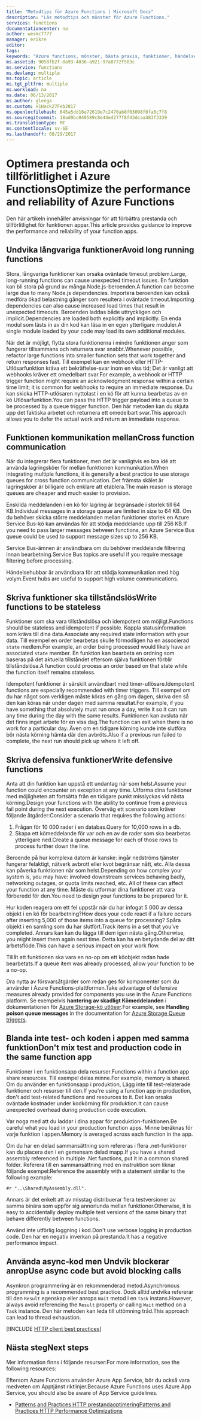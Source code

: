 ```yaml
---
title: "Metodtips för Azure Functions | Microsoft Docs"
description: "Läs metodtips och mönster för Azure Functions."
services: functions
documentationcenter: na
author: wesmc7777
manager: erikre
editor: 
tags: 
keywords: "Azure functions, mönster, bästa praxis, funktioner, händelsebearbetning, webhooks, dynamiska beräkning, serverlösa arkitektur"
ms.assetid: 9058fb2f-8a93-4036-a921-97a0772f503c
ms.service: functions
ms.devlang: multiple
ms.topic: article
ms.tgt_pltfrm: multiple
ms.workload: na
ms.date: 06/13/2017
ms.author: glenga
ms.custom: H1Hack27Feb2017
ms.openlocfilehash: 645a5dd16e72619e7c2470ab8f03098f0fa6c7f8
ms.sourcegitcommit: 18ad9bc049589c8e44ed277f8f43dcaa483f3339
ms.translationtype: MT
ms.contentlocale: sv-SE
ms.lasthandoff: 08/29/2017
---
```

# <a name="optimize-the-performance-and-reliability-of-azure-functions"></a><span data-ttu-id="d9427-104">Optimera prestanda och tillförlitlighet i Azure Functions</span><span class="sxs-lookup"><span data-stu-id="d9427-104">Optimize the performance and reliability of Azure Functions</span></span>

<span data-ttu-id="d9427-105">Den här artikeln innehåller anvisningar för att förbättra prestanda och tillförlitlighet för funktionen appar.</span><span class="sxs-lookup"><span data-stu-id="d9427-105">This article provides guidance to improve the performance and reliability of your function apps.</span></span> 


## <a name="avoid-long-running-functions"></a><span data-ttu-id="d9427-106">Undvika långvariga funktioner</span><span class="sxs-lookup"><span data-stu-id="d9427-106">Avoid long running functions</span></span>

<span data-ttu-id="d9427-107">Stora, långvariga funktioner kan orsaka oväntade timeout problem.</span><span class="sxs-lookup"><span data-stu-id="d9427-107">Large, long-running functions can cause unexpected timeout issues.</span></span> <span data-ttu-id="d9427-108">En funktion kan bli stora på grund av många Node.js-beroenden.</span><span class="sxs-lookup"><span data-stu-id="d9427-108">A function can become large due to many Node.js dependencies.</span></span> <span data-ttu-id="d9427-109">Importera beroenden kan också medföra ökad belastning gånger som resultera i oväntade timeout.</span><span class="sxs-lookup"><span data-stu-id="d9427-109">Importing dependencies can also cause increased load times that result in unexpected timeouts.</span></span> <span data-ttu-id="d9427-110">Beroenden laddas både uttryckligen och implicit.</span><span class="sxs-lookup"><span data-stu-id="d9427-110">Dependencies are loaded both explicitly and implicitly.</span></span> <span data-ttu-id="d9427-111">En enda modul som lästs in av din kod kan läsa in en egen ytterligare moduler.</span><span class="sxs-lookup"><span data-stu-id="d9427-111">A single module loaded by your code may load its own additional modules.</span></span>  

<span data-ttu-id="d9427-112">När det är möjligt, flytta stora funktionerna i mindre funktionen anger som fungerar tillsammans och returnera svar snabbt.</span><span class="sxs-lookup"><span data-stu-id="d9427-112">Whenever possible, refactor large functions into smaller function sets that work together and return responses fast.</span></span> <span data-ttu-id="d9427-113">Till exempel kan en webhook eller HTTP-Utlösarfunktion kräva ett bekräftelse-svar inom en viss tid; Det är vanligt att webhooks kräver ett omedelbart svar.</span><span class="sxs-lookup"><span data-stu-id="d9427-113">For example, a webhook or HTTP trigger function might require an acknowledgment response within a certain time limit; it is common for webhooks to require an immediate response.</span></span> <span data-ttu-id="d9427-114">Du kan skicka HTTP-utlösaren nyttolast i en kö för att kunna bearbetas av en kö Utlösarfunktion.</span><span class="sxs-lookup"><span data-stu-id="d9427-114">You can pass the HTTP trigger payload into a queue to be processed by a queue trigger function.</span></span> <span data-ttu-id="d9427-115">Den här metoden kan du skjuta upp det faktiska arbetet och returnera ett omedelbart svar.</span><span class="sxs-lookup"><span data-stu-id="d9427-115">This approach allows you to defer the actual work and return an immediate response.</span></span>


## <a name="cross-function-communication"></a><span data-ttu-id="d9427-116">Funktionen kommunikation mellan</span><span class="sxs-lookup"><span data-stu-id="d9427-116">Cross function communication</span></span>

<span data-ttu-id="d9427-117">När du integrerar flera funktioner, men det är vanligtvis en bra idé att använda lagringsköer för mellan funktionen kommunikation.</span><span class="sxs-lookup"><span data-stu-id="d9427-117">When integrating multiple functions, it is generally a best practice to use storage queues for cross function communication.</span></span>  <span data-ttu-id="d9427-118">Det främsta skälet är lagringsköer är billigare och enklare att etablera.</span><span class="sxs-lookup"><span data-stu-id="d9427-118">The main reason is storage queues are cheaper and much easier to provision.</span></span> 

<span data-ttu-id="d9427-119">Enskilda meddelanden i en kö för lagring är begränsade i storlek till 64 KB.</span><span class="sxs-lookup"><span data-stu-id="d9427-119">Individual messages in a storage queue are limited in size to 64 KB.</span></span> <span data-ttu-id="d9427-120">Om du behöver skicka större meddelanden mellan funktioner storlek en Azure Service Bus-kö kan användas för att stödja meddelande upp till 256 KB.</span><span class="sxs-lookup"><span data-stu-id="d9427-120">If you need to pass larger messages between functions, an Azure Service Bus queue could be used to support message sizes up to 256 KB.</span></span>

<span data-ttu-id="d9427-121">Service Bus-ämnen är användbara om du behöver meddelande filtrering innan bearbetning.</span><span class="sxs-lookup"><span data-stu-id="d9427-121">Service Bus topics are useful if you require message filtering before processing.</span></span>

<span data-ttu-id="d9427-122">Händelsehubbar är användbara för att stödja kommunikation med hög volym.</span><span class="sxs-lookup"><span data-stu-id="d9427-122">Event hubs are useful to support high volume communications.</span></span>


## <a name="write-functions-to-be-stateless"></a><span data-ttu-id="d9427-123">Skriva funktioner ska tillståndslös</span><span class="sxs-lookup"><span data-stu-id="d9427-123">Write functions to be stateless</span></span> 

<span data-ttu-id="d9427-124">Funktioner som ska vara tillståndslösa och idempotent om möjligt.</span><span class="sxs-lookup"><span data-stu-id="d9427-124">Functions should be stateless and idempotent if possible.</span></span> <span data-ttu-id="d9427-125">Koppla statusinformation som krävs till dina data.</span><span class="sxs-lookup"><span data-stu-id="d9427-125">Associate any required state information with your data.</span></span> <span data-ttu-id="d9427-126">Till exempel en order bearbetas skulle förmodligen ha en associerad `state` medlem.</span><span class="sxs-lookup"><span data-stu-id="d9427-126">For example, an order being processed would likely have an associated `state` member.</span></span> <span data-ttu-id="d9427-127">En funktion kan bearbeta en ordning som baseras på det aktuella tillståndet eftersom själva funktionen förblir tillståndslösa.</span><span class="sxs-lookup"><span data-stu-id="d9427-127">A function could process an order based on that state while the function itself remains stateless.</span></span> 

<span data-ttu-id="d9427-128">Idempotent funktioner är särskilt användbart med timer-utlösare.</span><span class="sxs-lookup"><span data-stu-id="d9427-128">Idempotent functions are especially recommended with timer triggers.</span></span> <span data-ttu-id="d9427-129">Till exempel om du har något som verkligen måste köras en gång om dagen, skriva den så den kan köras när under dagen med samma resultat.</span><span class="sxs-lookup"><span data-stu-id="d9427-129">For example, if you have something that absolutely must run once a day, write it so it can run any time during the day with the same results.</span></span> <span data-ttu-id="d9427-130">Funktionen kan avsluta när det finns inget arbete för en viss dag.</span><span class="sxs-lookup"><span data-stu-id="d9427-130">The function can exit when there is no work for a particular day.</span></span> <span data-ttu-id="d9427-131">Även om en tidigare körning kunde inte slutföra bör nästa körning hämta där den avbröts.</span><span class="sxs-lookup"><span data-stu-id="d9427-131">Also if a previous run failed to complete, the next run should pick up where it left off.</span></span>


## <a name="write-defensive-functions"></a><span data-ttu-id="d9427-132">Skriva defensiva funktioner</span><span class="sxs-lookup"><span data-stu-id="d9427-132">Write defensive functions</span></span>

<span data-ttu-id="d9427-133">Anta att din funktion kan uppstå ett undantag när som helst.</span><span class="sxs-lookup"><span data-stu-id="d9427-133">Assume your function could encounter an exception at any time.</span></span> <span data-ttu-id="d9427-134">Utforma dina funktioner med möjligheten att fortsätta från en tidigare punkt misslyckas vid nästa körning.</span><span class="sxs-lookup"><span data-stu-id="d9427-134">Design your functions with the ability to continue from a previous fail point during the next execution.</span></span> <span data-ttu-id="d9427-135">Överväg ett scenario som kräver följande åtgärder:</span><span class="sxs-lookup"><span data-stu-id="d9427-135">Consider a scenario that requires the following actions:</span></span>

1. <span data-ttu-id="d9427-136">Frågan för 10 000 rader i en databas.</span><span class="sxs-lookup"><span data-stu-id="d9427-136">Query for 10,000 rows in a db.</span></span>
2. <span data-ttu-id="d9427-137">Skapa ett kömeddelande för var och en av de rader som ska bearbetas ytterligare ned.</span><span class="sxs-lookup"><span data-stu-id="d9427-137">Create a queue message for each of those rows to process further down the line.</span></span>
 
<span data-ttu-id="d9427-138">Beroende på hur komplexa datorn är kanske: ingår nedströms tjänster fungerar felaktigt, nätverk avbrott eller kvot begränsar nått, etc. Alla dessa kan påverka funktionen när som helst.</span><span class="sxs-lookup"><span data-stu-id="d9427-138">Depending on how complex your system is, you may have: involved downstream services behaving badly, networking outages, or quota limits reached, etc. All of these can affect your function at any time.</span></span> <span data-ttu-id="d9427-139">Måste du utformar dina funktioner att vara förberedd för den.</span><span class="sxs-lookup"><span data-stu-id="d9427-139">You need to design your functions to be prepared for it.</span></span>

<span data-ttu-id="d9427-140">Hur koden reagera om ett fel uppstår när du har infogat 5 000 av dessa objekt i en kö för bearbetning?</span><span class="sxs-lookup"><span data-stu-id="d9427-140">How does your code react if a failure occurs after inserting 5,000 of those items into a queue for processing?</span></span> <span data-ttu-id="d9427-141">Spåra objekt i en samling som du har slutfört.</span><span class="sxs-lookup"><span data-stu-id="d9427-141">Track items in a set that you’ve completed.</span></span> <span data-ttu-id="d9427-142">Annars kan kan du lägga till dem igen nästa gång.</span><span class="sxs-lookup"><span data-stu-id="d9427-142">Otherwise, you might insert them again next time.</span></span> <span data-ttu-id="d9427-143">Detta kan ha en betydande del av ditt arbetsflöde.</span><span class="sxs-lookup"><span data-stu-id="d9427-143">This can have a serious impact on your work flow.</span></span> 

<span data-ttu-id="d9427-144">Tillåt att funktionen ska vara en no-op om ett köobjekt redan hade bearbetats.</span><span class="sxs-lookup"><span data-stu-id="d9427-144">If a queue item was already processed, allow your function to be a no-op.</span></span>

<span data-ttu-id="d9427-145">Dra nytta av försvarsåtgärder som redan ges för komponenter som du använder i Azure Functions-plattformen.</span><span class="sxs-lookup"><span data-stu-id="d9427-145">Take advantage of defensive measures already provided for components you use in the Azure Functions platform.</span></span> <span data-ttu-id="d9427-146">Se exempelvis **hantering av skadligt Kömeddelanden** i dokumentationen för [Azure Storage-kö utlöser](functions-bindings-storage-queue.md#trigger).</span><span class="sxs-lookup"><span data-stu-id="d9427-146">For example, see **Handling poison queue messages** in the documentation for [Azure Storage Queue triggers](functions-bindings-storage-queue.md#trigger).</span></span>
 

## <a name="dont-mix-test-and-production-code-in-the-same-function-app"></a><span data-ttu-id="d9427-147">Blanda inte test- och koden i appen med samma funktion</span><span class="sxs-lookup"><span data-stu-id="d9427-147">Don't mix test and production code in the same function app</span></span>

<span data-ttu-id="d9427-148">Funktioner i en funktionsapp dela resurser.</span><span class="sxs-lookup"><span data-stu-id="d9427-148">Functions within a function app share resources.</span></span> <span data-ttu-id="d9427-149">Till exempel delas minne.</span><span class="sxs-lookup"><span data-stu-id="d9427-149">For example, memory is shared.</span></span> <span data-ttu-id="d9427-150">Om du använder en funktionsapp i produktion, Lägg inte till test-relaterade funktioner och resurser till den.</span><span class="sxs-lookup"><span data-stu-id="d9427-150">If you're using a function app in production, don't add test-related functions and resources to it.</span></span> <span data-ttu-id="d9427-151">Det kan orsaka oväntade kostnader under kodkörning för produktion.</span><span class="sxs-lookup"><span data-stu-id="d9427-151">It can cause unexpected overhead during production code execution.</span></span>

<span data-ttu-id="d9427-152">Var noga med att du laddar i dina appar för produktion-funktionen.</span><span class="sxs-lookup"><span data-stu-id="d9427-152">Be careful what you load in your production function apps.</span></span> <span data-ttu-id="d9427-153">Minne beräknas för varje funktion i appen.</span><span class="sxs-lookup"><span data-stu-id="d9427-153">Memory is averaged across each function in the app.</span></span>

<span data-ttu-id="d9427-154">Om du har en delad sammansättning som refereras i flera .net-funktioner kan du placera den i en gemensam delad mapp.</span><span class="sxs-lookup"><span data-stu-id="d9427-154">If you have a shared assembly referenced in multiple .Net functions, put it in a common shared folder.</span></span> <span data-ttu-id="d9427-155">Referera till en sammansättning med en instruktion som liknar följande exempel:</span><span class="sxs-lookup"><span data-stu-id="d9427-155">Reference the assembly with a statement similar to the following example:</span></span> 

    #r "..\Shared\MyAssembly.dll". 

<span data-ttu-id="d9427-156">Annars är det enkelt att av misstag distribuerar flera testversioner av samma binära som uppför sig annorlunda mellan funktioner.</span><span class="sxs-lookup"><span data-stu-id="d9427-156">Otherwise, it is easy to accidentally deploy multiple test versions of the same binary that behave differently between functions.</span></span>

<span data-ttu-id="d9427-157">Använd inte utförlig loggning i kod.</span><span class="sxs-lookup"><span data-stu-id="d9427-157">Don't use verbose logging in production code.</span></span> <span data-ttu-id="d9427-158">Den har en negativ inverkan på prestanda.</span><span class="sxs-lookup"><span data-stu-id="d9427-158">It has a negative performance impact.</span></span>



## <a name="use-async-code-but-avoid-blocking-calls"></a><span data-ttu-id="d9427-159">Använda async-kod men Undvik blockerar anrop</span><span class="sxs-lookup"><span data-stu-id="d9427-159">Use async code but avoid blocking calls</span></span>

<span data-ttu-id="d9427-160">Asynkron programmering är en rekommenderad metod.</span><span class="sxs-lookup"><span data-stu-id="d9427-160">Asynchronous programming is a recommended best practice.</span></span> <span data-ttu-id="d9427-161">Dock alltid undvika refererar till den `Result` egenskap eller anropa `Wait` metod i en `Task` instans.</span><span class="sxs-lookup"><span data-stu-id="d9427-161">However, always avoid referencing the `Result` property or calling `Wait` method on a `Task` instance.</span></span> <span data-ttu-id="d9427-162">Den här metoden kan leda till uttömning tråd.</span><span class="sxs-lookup"><span data-stu-id="d9427-162">This approach can lead to thread exhaustion.</span></span>


[!INCLUDE [HTTP client best practices](../../includes/functions-http-client-best-practices.md)]

## <a name="next-steps"></a><span data-ttu-id="d9427-163">Nästa steg</span><span class="sxs-lookup"><span data-stu-id="d9427-163">Next steps</span></span>
<span data-ttu-id="d9427-164">Mer information finns i följande resurser:</span><span class="sxs-lookup"><span data-stu-id="d9427-164">For more information, see the following resources:</span></span>

<span data-ttu-id="d9427-165">Eftersom Azure Functions använder Azure App Service, bör du också vara medveten om Apptjänst riktlinjer.</span><span class="sxs-lookup"><span data-stu-id="d9427-165">Because Azure Functions uses Azure App Service, you should also be aware of  App Service guidelines.</span></span>
* [<span data-ttu-id="d9427-166">Patterns and Practices HTTP prestandaoptimering</span><span class="sxs-lookup"><span data-stu-id="d9427-166">Patterns and Practices HTTP Performance Optimizations</span></span>](https://docs.microsoft.com/azure/architecture/antipatterns/improper-instantiation/)

